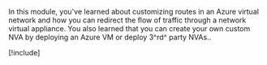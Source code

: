 <!-- TODO this summary is a bit short, again look at the guidance in the PDF docs, and in other modules -->
In this module, you've learned about customizing routes in an Azure virtual network and how you can redirect the flow of traffic through a network virtual appliance. You also learned that you can create your own custom NVA by deploying an Azure VM or deploy 3^rd^ party NVAs..

[!include[](../../../includes/azure-sandbox-cleanup.md)]
